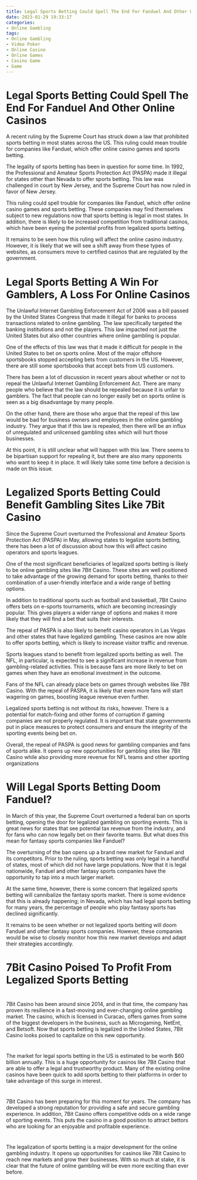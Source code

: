 ```yaml
---
title: Legal Sports Betting Could Spell The End For Fanduel And Other Online Casinos
date: 2023-01-29 19:33:17
categories:
- Online Gambling
tags:
- Online Gambling
- Video Poker
- Online Casino
- Online Games
- Casino Game
- Game
---
```



#  Legal Sports Betting Could Spell The End For Fanduel And Other Online Casinos

A recent ruling by the Supreme Court has struck down a law that prohibited sports betting in most states across the US. This ruling could mean trouble for companies like Fanduel, which offer online casino games and sports betting.

The legality of sports betting has been in question for some time. In 1992, the Professional and Amateur Sports Protection Act (PASPA) made it illegal for states other than Nevada to offer sports betting. This law was challenged in court by New Jersey, and the Supreme Court has now ruled in favor of New Jersey.

This ruling could spell trouble for companies like Fanduel, which offer online casino games and sports betting. These companies may find themselves subject to new regulations now that sports betting is legal in most states. In addition, there is likely to be increased competition from traditional casinos, which have been eyeing the potential profits from legalized sports betting.

It remains to be seen how this ruling will affect the online casino industry. However, it is likely that we will see a shift away from these types of websites, as consumers move to certified casinos that are regulated by the government.

#  Legal Sports Betting A Win For Gamblers, A Loss For Online Casinos

The Unlawful Internet Gambling Enforcement Act of 2006 was a bill passed by the United States Congress that made it illegal for banks to process transactions related to online gambling. The law specifically targeted the banking institutions and not the players. This law impacted not just the United States but also other countries where online gambling is popular.

One of the effects of this law was that it made it difficult for people in the United States to bet on sports online. Most of the major offshore sportsbooks stopped accepting bets from customers in the US. However, there are still some sportsbooks that accept bets from US customers.

There has been a lot of discussion in recent years about whether or not to repeal the Unlawful Internet Gambling Enforcement Act. There are many people who believe that the law should be repealed because it is unfair to gamblers. The fact that people can no longer easily bet on sports online is seen as a big disadvantage by many people.

On the other hand, there are those who argue that the repeal of this law would be bad for business owners and employees in the online gambling industry. They argue that if this law is repealed, then there will be an influx of unregulated and unlicensed gambling sites which will hurt those businesses.

At this point, it is still unclear what will happen with this law. There seems to be bipartisan support for repealing it, but there are also many opponents who want to keep it in place. It will likely take some time before a decision is made on this issue.

#  Legalized Sports Betting Could Benefit Gambling Sites Like 7Bit Casino

Since the Supreme Court overturned the Professional and Amateur Sports Protection Act (PASPA) in May, allowing states to legalize sports betting, there has been a lot of discussion about how this will affect casino operators and sports leagues.

One of the most significant beneficiaries of legalized sports betting is likely to be online gambling sites like 7Bit Casino. These sites are well positioned to take advantage of the growing demand for sports betting, thanks to their combination of a user-friendly interface and a wide range of betting options.

In addition to traditional sports such as football and basketball, 7Bit Casino offers bets on e-sports tournaments, which are becoming increasingly popular. This gives players a wider range of options and makes it more likely that they will find a bet that suits their interests.

The repeal of PASPA is also likely to benefit casino operators in Las Vegas and other states that have legalized gambling. These casinos are now able to offer sports betting, which is likely to increase visitor traffic and revenue.

Sports leagues stand to benefit from legalized sports betting as well. The NFL, in particular, is expected to see a significant increase in revenue from gambling-related activities. This is because fans are more likely to bet on games when they have an emotional investment in the outcome.

Fans of the NFL can already place bets on games through websites like 7Bit Casino. With the repeal of PASPA, it is likely that even more fans will start wagering on games, boosting league revenue even further.

Legalized sports betting is not without its risks, however. There is a potential for match-fixing and other forms of corruption if gaming companies are not properly regulated. It is important that state governments put in place measures to protect consumers and ensure the integrity of the sporting events being bet on.

Overall, the repeal of PASPA is good news for gambling companies and fans of sports alike. It opens up new opportunities for gambling sites like 7Bit Casino while also providing more revenue for NFL teams and other sporting organizations

#  Will Legal Sports Betting Doom Fanduel?

In March of this year, the Supreme Court overturned a federal ban on sports betting, opening the door for legalized gambling on sporting events. This is great news for states that see potential tax revenue from the industry, and for fans who can now legally bet on their favorite teams. But what does this mean for fantasy sports companies like Fanduel?

The overturning of the ban opens up a brand new market for Fanduel and its competitors. Prior to the ruling, sports betting was only legal in a handful of states, most of which did not have large populations. Now that it is legal nationwide, Fanduel and other fantasy sports companies have the opportunity to tap into a much larger market.

At the same time, however, there is some concern that legalized sports betting will cannibalize the fantasy sports market. There is some evidence that this is already happening; in Nevada, which has had legal sports betting for many years, the percentage of people who play fantasy sports has declined significantly.

It remains to be seen whether or not legalized sports betting will doom Fanduel and other fantasy sports companies. However, these companies would be wise to closely monitor how this new market develops and adapt their strategies accordingly.

#  7Bit Casino Poised To Profit From Legalized Sports Betting

#

7Bit Casino has been around since 2014, and in that time, the company has proven its resilience in a fast-moving and ever-changing online gambling market. The casino, which is licensed in Curacao, offers games from some of the biggest developers in the business, such as Microgaming, NetEnt, and Betsoft. Now that sports betting is legalized in the United States, 7Bit Casino looks poised to capitalize on this new opportunity.

#

The market for legal sports betting in the US is estimated to be worth $60 billion annually. This is a huge opportunity for casinos like 7Bit Casino that are able to offer a legal and trustworthy product. Many of the existing online casinos have been quick to add sports betting to their platforms in order to take advantage of this surge in interest.

#

7Bit Casino has been preparing for this moment for years. The company has developed a strong reputation for providing a safe and secure gambling experience. In addition, 7Bit Casino offers competitive odds on a wide range of sporting events. This puts the casino in a good position to attract bettors who are looking for an enjoyable and profitable experience.

#

The legalization of sports betting is a major development for the online gambling industry. It opens up opportunities for casinos like 7Bit Casino to reach new markets and grow their businesses. With so much at stake, it is clear that the future of online gambling will be even more exciting than ever before.